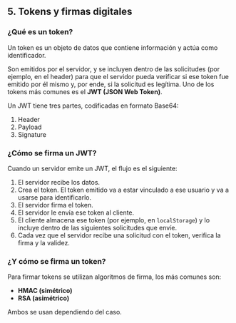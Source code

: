 ## 5. Tokens y firmas digitales

### ¿Qué es un token?

Un token es un objeto de datos que contiene información y actúa como identificador.

Son emitidos por el servidor, y se incluyen dentro de las solicitudes (por ejemplo, en el header) para que el servidor pueda verificar si ese token fue emitido por él mismo y, por ende, si la solicitud es legítima. Uno de los tokens más comunes es el **JWT (JSON Web Token)**.

Un JWT tiene tres partes, codificadas en formato Base64:

1. Header  
2. Payload  
3. Signature

### ¿Cómo se firma un JWT?

Cuando un servidor emite un JWT, el flujo es el siguiente:

1. El servidor recibe los datos.  
2. Crea el token. El token emitido va a estar vinculado a ese usuario y va a usarse para identificarlo.  
3. El servidor firma el token.  
4. El servidor le envía ese token al cliente.  
5. El cliente almacena ese token (por ejemplo, en `localStorage`) y lo incluye dentro de las siguientes solicitudes que envíe.  
6. Cada vez que el servidor recibe una solicitud con el token, verifica la firma y la validez.

### ¿Y cómo se firma un token?

Para firmar tokens se utilizan algoritmos de firma, los más comunes son:

- **HMAC (simétrico)**  
- **RSA (asimétrico)**  

Ambos se usan dependiendo del caso.
